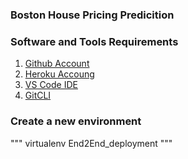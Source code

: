 ### Boston House Pricing Predicition


### Software and Tools Requirements
1. [Github Account](https://github.com)
2. [Heroku Accoung](https://heroku.com)
3. [VS Code IDE](https://code.visualstudio.com/)
4. [GitCLI](https://git-scm.com/book/en/v2/Getting-Started-The-Command-Line)

### Create a new environment

"""
virtualenv End2End_deployment
"""


